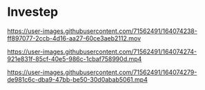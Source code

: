 # Investep

https://user-images.githubusercontent.com/71562491/164074238-ff897077-2ccb-4d16-aa27-60ce3aeb2112.mov



https://user-images.githubusercontent.com/71562491/164074274-921e831f-85cf-40e5-986c-1cbaf758990d.mp4



https://user-images.githubusercontent.com/71562491/164074279-de981c6c-dba9-47bb-be50-30d0abab5061.mp4

